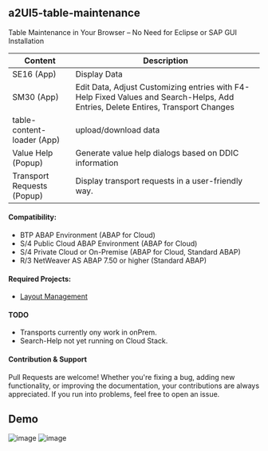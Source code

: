## a2UI5-table-maintenance
Table Maintenance in Your Browser – No Need for Eclipse or SAP GUI Installation


| Content    | Description |
| -------- | ------- |
| SE16 (App) | Display Data    |
| SM30 (App)| Edit Data, Adjust Customizing entries with F4-Help Fixed Values and Search-Helps, Add Entries, Delete Entires, Transport Changes   |
| table-content-loader (App)  | upload/download data  |
| Value Help (Popup) | Generate value help dialogs based on DDIC information    |
| Transport Requests (Popup)| Display transport requests in a user-friendly way. |

#### Compatibility:
* BTP ABAP Environment (ABAP for Cloud)
* S/4 Public Cloud ABAP Environment (ABAP for Cloud)
* S/4 Private Cloud or On-Premise (ABAP for Cloud, Standard ABAP)
* R/3 NetWeaver AS ABAP 7.50 or higher (Standard ABAP)


#### Required Projects:
* [Layout Management](https://github.com/abap2UI5-addons/layout-variant-management)


#### TODO
* Transports currently ony work in onPrem.
* Search-Help not yet running on Cloud Stack.

#### Contribution & Support
Pull Requests are welcome! Whether you're fixing a bug, adding new functionality, or improving the documentation, your contributions are always appreciated. If you run into problems, feel free to open an issue.

## Demo
![image](https://github.com/user-attachments/assets/51a1d7e5-ca7e-4359-9e12-39b00b3c11bf)
![image](https://github.com/user-attachments/assets/3dc1de8d-4025-48c0-9372-79fd20c4279c)
